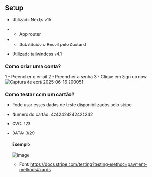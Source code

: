 ## Setup

- Utilizado Nextjs v15
- - App router

- - Substituido o Recoil pelo Zustand

- Utilizado tailwindcss v4.1


### Como criar uma conta?
1 - Preencher o email
2 - Preencher a senha
3 - Clique em Sign uo now
![Captura de ecrã 2025-06-16 200051](https://github.com/user-attachments/assets/33fe97aa-5f2a-482e-8398-ddc8b32c5dbb)


### Como testar com um cartão?
- Pode usar esses dados de teste disponibilizados pelo stripe
- Numero do cartão: 4242424242424242
- CVC: 123
- DATA: 3/29

  #### Exemplo
  ![image](https://github.com/user-attachments/assets/c6aedc7f-c24e-4d54-907f-0b354922a9b9)
  
  - Font: https://docs.stripe.com/testing?testing-method=payment-methods#cards


